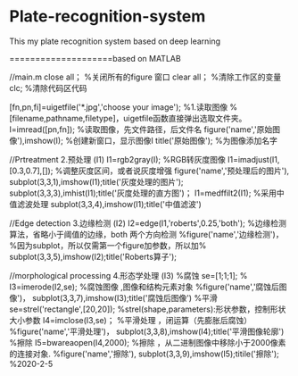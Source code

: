 # Plate-recognition-system
This my plate recognition system based on deep learning


====================based on MATLAB

//main.m
close all； %关闭所有的figure 窗口
clear all； %清除工作区的变量
clc;  %清除代码区代码

[fn,pn,fi]=uigetfile('*.jpg','choose your image');   %1.读取图像
                       %[filename,pathname,filetype]，uigetfile函数直接弹出选取文件夹。
I=imread([pn,fn]);     %读取图像，先文件路径，后文件名
figure('name','原始图像'),imshow(I);     %创建新窗口，显示图像I
title('原始图像');     %为图像添加名字

//Prtreatment     2.预处理 (I1)
I1=rgb2gray(I);     %RGB转灰度图像
I1=imadjust(I1,[0.3,0.7],[]);     %调整灰度区间，或者说灰度增强
figure('name','预处理后的图片'),
subplot(3,3,1),imshow(I1);title('灰度处理的图片');
subplot(3,3,3),imhist(I1);title('灰度处理的直方图')；
I1=medffilt2(I1);     %采用中值滤波处理
subplot(3,3,4),imshow(I1);title('中值滤波')

//Edge detection     3.边缘检测 (I2)
I2=edge(I1,'roberts',0.25,'both');     %边缘检测算法，省略小于阈值的边缘，both 两个方向检测
%figure('name','边缘检测')，     %因为subplot，所以仅需第一个figure加参数，所以加%
subplot(3,3,5),imshow(I2);title('Roberts算子');

//morphological processing     4.形态学处理 (I3)
%腐蚀
se=[1;1;1];     %
I3=imerode(I2,se);     %腐蚀图像 ,图像和结构元素对象
%figure('name','腐蚀后图像')，
subplot(3,3,7),imshow(I3);title('腐蚀后图像')
%平滑
se=strel('rectangle',[20,20]);     %strel(shape,parameters):形状参数，控制形状大小参数
I4=imclose(I3,se)；     %平滑处理 ，闭运算（先膨胀后腐蚀）
%figure('name','平滑处理')，
subplot(3,3,8),imshow(I4);title('平滑图像轮廓')
%擦除
I5=bwareaopen(I4,2000);     %擦除 ，从二进制图像中移除小于2000像素的连接对象.
%figure('name','擦除'),
subplot(3,3,9),imshow(I5);titile('擦除');
                                                          %2020-2-5














